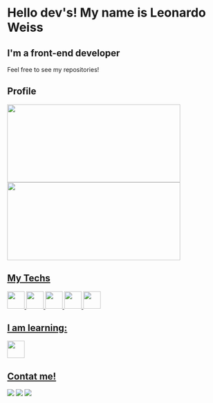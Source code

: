 <h1>Hello dev's! My name is Leonardo Weiss</h1>
<h2>I'm a front-end developer</h2>
<p>Feel free to see my repositories!</p>
<h2>Profile</h2>
<div>
  <a href="https://github.com/leonardoweiss">
  <img height="180em" src="https://github-readme-stats.vercel.app/api/top-langs/?username=leonardoweiss&layout=compact&langs_count=7&theme=dracula" width="400"/>
  <img height="180em" src="https://github-readme-stats.vercel.app/api?username=leonardoweiss&show_icons=true&theme=dracula&include_all_commits=true&count_private=true" width="400"/>
</div>
<div>
  <h2>My Techs</h2>
  <img src="https://cdn.jsdelivr.net/gh/devicons/devicon/icons/html5/html5-original.svg" width="40" height="40" /> 
  <img src="https://cdn.jsdelivr.net/gh/devicons/devicon/icons/css3/css3-original.svg" width="40" height="40" /> 
  <img src="https://cdn.jsdelivr.net/gh/devicons/devicon/icons/javascript/javascript-original.svg" width="40" height="40" />
  <img src="https://cdn.jsdelivr.net/gh/devicons/devicon/icons/typescript/typescript-original.svg" width="40" height="40" />
  <img src="https://cdn.jsdelivr.net/gh/devicons/devicon/icons/sass/sass-original.svg" width="40" height="40" />
  <h2>I am learning:</h2>
  <img src="https://cdn.jsdelivr.net/gh/devicons/devicon/icons/git/git-original.svg" width="40" height="40" />
  <h2>Contat me!</h2>
</div>
<div>
  <a href="https://www.linkedin.com/in/leonardo-weiss-145aa1233/" target="_blank"><img src="https://img.shields.io/badge/-LinkedIn-%230077B5?style=for-the-badge&logo=linkedin&logoColor=white" target="_blank"></a>
  <a href="https://instagram.com/leonardo.sw" target="_blank"><img src="https://img.shields.io/badge/-Instagram-%23E4405F?style=for-the-badge&logo=instagram&logoColor=white" target="_blank"></a>
  <a href = "mailto:lsweissleo@gmail.com"><img src="https://img.shields.io/badge/Gmail-D14836?style=for-the-badge&logo=gmail&logoColor=white" target="_blank"></a>
</div>
